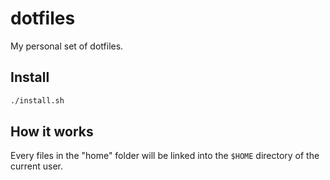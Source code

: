 # dotfiles

My personal set of dotfiles.

## Install

```sh
./install.sh
```

## How it works

Every files in the "home" folder will be linked into the `$HOME` directory of the current user.  
